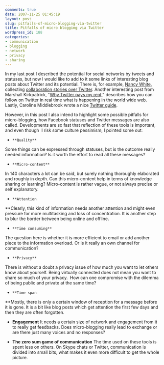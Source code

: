 ```yaml
---
comments: true
date: 2007-11-25 01:45:19
layout: post
slug: pitfalls-of-micro-blogging-via-twitter
title: Pitfalls of micro blogging via Twitter
wordpress_id: 188
categories:
- communication
- blogging
- network
- privacy
- sharing
---
```


In my last post I described the potential for social networks by tweets and statuses, but now I would like to add to it some links of interesting blog posts about Twitter and its potential. There is, for example, [Nancy White](http://www.fullcirc.com/weblog/onfacblog.htm), collecting [collaboration stories over Twitter](http://onlinefacilitation.wikispaces.com/Twitter+Collaboration+Stories). Another interesting post from Marshall Kirkpatrick, "[Why Twitter pays my rent](http://marshallk.com/twitter-is-paying-my-rent)," describes how you can follow on Twitter in real time what is happening in the world wide web. Lastly, Caroline Middlebrook wrote a nice [Twitter guide](http://www.caroline-middlebrook.com/blog/twitter-guide/).

However, in this post I also intend to highlight some possible pitfalls for micro-blogging, how Facebook statuses and Twitter messages are also called. Developments are so fast that reflection of these tools is important, and even though  I risk some culture pessimism, I pointed some out:



	
  *     **Quality**
Some things can be expressed through statuses, but is the outcome really needed information? Is it worth the effort to read all these messages?

	
  *     **Micro-content**
In 140 characters a lot can be said, but surely nothing thoroughly elaborated and roughly in depth. Can this micro-content help in terms of knowledge sharing or learning? Micro-content is rather vague, or not always precise or self explanatory.

	
  *     **Attention
**Clearly, this kind of information needs another attention and might even pressure for more multitasking and loss of concentration. It is another step to blur the border between being online and offline.

	
  *     **Time consuming**
The question here is whether it is more efficient to email or add another piece to the information overload. Or is it really an own channel for communication?

	
  *     **Privacy**
There is without a doubt a privacy issue of how much you want to let others know about yourself. Being virtually connected does not mean you want to share so much of your privacy.  How can one compromise with the dilemma of being public and private at the same time?

	
  *     **Time span
**Mostly, there is only a certain window of reception for a message before it is gone. It is a bit like blog posts which get attention the first few days and then they are often forgotten.

	
  * **Engagement**
It needs a certain size of network and engagement from it to really get feedbacks. Does micro-blogging really lead to exchange or are there just many voices and no responses?

	
  * **The zero sum game of communication**
The time used on these tools is spent less on others. On Skype chats or Twitter, communication is divided into small bits, what makes it even more difficult to get the whole picture.


